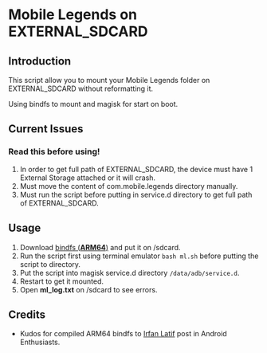 # Mobile Legends on EXTERNAL_SDCARD

## Introduction

This script allow you to mount your Mobile Legends folder on EXTERNAL_SDCARD without reformatting it.

Using bindfs to mount and magisk for start on boot.

## Current Issues
### Read this before using!

1. In order to get full path of EXTERNAL_SDCARD, the device must have 1 External Storage attached or it will crash.
2. Must move the content of com.mobile.legends directory manually.
3. Must run the script before putting in service.d directory to get full path of EXTERNAL_SDCARD.

## Usage
1. Download [bindfs (**ARM64**)](https://www.androidfilehost.com/?fid=4349826312261681311) and put it on /sdcard.
2. Run the script first using terminal emulator `bash ml.sh` before putting the script to directory.
3. Put the script into magisk service.d directory `/data/adb/service.d`.
4. Restart to get it mounted.
5. Open **ml_log.txt** on /sdcard to see errors.

## Credits
- Kudos for compiled ARM64 bindfs to [Irfan Latif](https://android.stackexchange.com/questions/217741/how-to-bind-mount-a-folder-inside-sdcard-with-correct-permissions) post in Android Enthusiasts.
